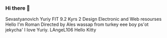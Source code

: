 ### Hi there 👋
Sevastyanovich Yuriy
FIT 9.2
Kyrs 2
Design Electronic and Web resourses
Hello I'm Roman
Directed by Ales
wassap from turkey eee boy ps'ot jekycha'
I love Yuriy. LAngeL106
Hello Kitty
